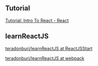 ## Tutorial
[Tutorial: Intro To React - React](https://reactjs.org/tutorial/tutorial.html)

## learnReactJS
[teradonburi/learnReactJS at ReactJSStart](https://github.com/teradonburi/learnReactJS/tree/ReactJSStart)

[teradonburi/learnReactJS at webpack](https://github.com/teradonburi/learnReactJS/tree/webpack)